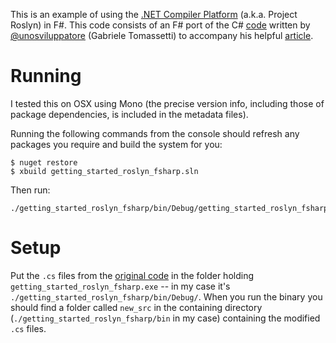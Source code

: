 This is an example of using the [.NET Compiler
Platform](https://github.com/dotnet/roslyn) (a.k.a. Project Roslyn) in F#. This
code consists of an F# port of the C#
[code](https://github.com/unosviluppatore/getting-started-roslyn) written by
[@unosviluppatore](https://github.com/unosviluppatore) (Gabriele Tomassetti) to accompany his helpful
[article](https://tomassetti.me/getting-started-roslyn/).

# Running
I tested this on OSX using Mono (the precise version info, including those of
package dependencies, is included in the metadata files).

Running the following commands from the console should refresh any packages you
require and build the system for you:
```
$ nuget restore
$ xbuild getting_started_roslyn_fsharp.sln
```
Then run:
```
./getting_started_roslyn_fsharp/bin/Debug/getting_started_roslyn_fsharp.exe
```

# Setup
Put the `.cs` files from the [original code](https://github.com/unosviluppatore/getting-started-roslyn)
in the folder holding `getting_started_roslyn_fsharp.exe` -- in my case it's
`./getting_started_roslyn_fsharp/bin/Debug/`. When you run the binary you should
find a folder called `new_src` in the containing directory
(`./getting_started_roslyn_fsharp/bin` in my case) containing the modified `.cs`
files.
